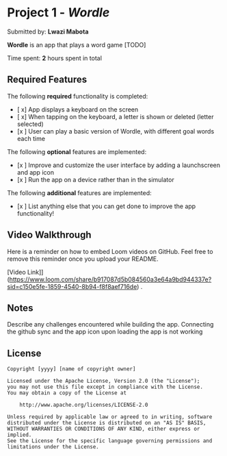 # Project 1 - *Wordle*

Submitted by: **Lwazi Mabota**

**Wordle** is an app that plays a word game [TODO] 

Time spent: **2** hours spent in total

## Required Features

The following **required** functionality is completed:

- [ x] App displays a keyboard on the screen
- [ x] When tapping on the keyboard, a letter is shown or deleted (letter selected)
- [x ] User can play a basic version of Wordle, with different goal words each time

The following **optional** features are implemented:

- [x ] Improve and customize the user interface by adding a launchscreen and app icon
- [x ] Run the app on a device rather than in the simulator

The following **additional** features are implemented:

- [x ] List anything else that you can get done to improve the app functionality!

## Video Walkthrough

Here is a reminder on how to embed Loom videos on GitHub. Feel free to remove this reminder once you upload your README. 

[Video Link]](https://www.loom.com/share/b917087d5b084560a3e64a9bd944337e?sid=c150e5fe-1859-4540-8b94-f8f8aef716de) .


## Notes

Describe any challenges encountered while building the app.
Connecting the github sync and the app icon upon loading the app is not working

## License

    Copyright [yyyy] [name of copyright owner]

    Licensed under the Apache License, Version 2.0 (the "License");
    you may not use this file except in compliance with the License.
    You may obtain a copy of the License at

        http://www.apache.org/licenses/LICENSE-2.0

    Unless required by applicable law or agreed to in writing, software
    distributed under the License is distributed on an "AS IS" BASIS,
    WITHOUT WARRANTIES OR CONDITIONS OF ANY KIND, either express or implied.
    See the License for the specific language governing permissions and
    limitations under the License.
